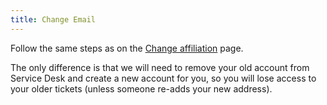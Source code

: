 ```yaml
---
title: Change Email
---
```


Follow the same steps as on the [Change affiliation](https://contribute.cncf.io/resources/how-to/change-affiliation/) page.

The only difference is that we will need to remove your old account from Service Desk and create a new account for you, so you will lose access to your older tickets (unless someone re-adds your new address).
